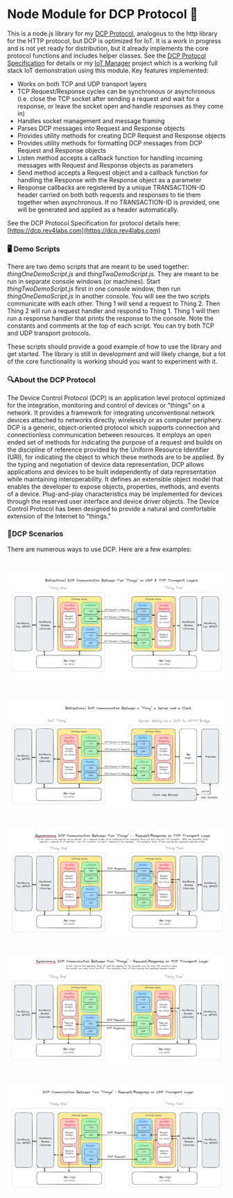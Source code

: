 # Node Module for DCP Protocol 🚀

This is a node.js library for my [DCP Protocol](https://dcp.rev4labs.com), analogous to the http library for the HTTP protocol, but DCP is optimized for IoT. It is a work in progress and is not yet ready for distribution, but it already implements the core protocol functions and includes helper classes.  See the [DCP Protocol Specification](https://dcp.rev4labs.com) for details or my [IoT Manager](https://github.com/chrisallenarmbruster/iot-manager) project which is a working full stack IoT demonstration using this module.  Key features implemented:

- Works on both TCP and UDP transport layers
- TCP Request/Response cycles can be synchronous or asynchronous (i.e. close the TCP socket after sending a request and wait for a response, or leave the socket open and handle responses as they come in)
- Handles socket management and message framing
- Parses DCP messages into Request and Response objects
- Provides utility methods for creating DCP Request and Response objects
- Provides utility methods for formatting DCP messages from DCP Request and Response objects
- Listen method accepts a callback function for handling incoming messages with Request and Response objects as parameters
- Send method accepts a Request object and a callback function for handling the Response with the Response object as a parameter
- Response callbacks are registered by a unique TRANSACTION-ID header carried on both both requests and responses to tie them together when asynchronous. If no TRANSACTION-ID is provided, one will be generated and applied as a header automatically.

See the DCP Protocol Specification for protocol details here: [https://dcp.rev4labs.com](https://dcp.rev4labs.com)

### 🖥️ Demo Scripts

There are two demo scripts that are meant to be used together: _thingOneDemoScript.js_ and _thingTwoDemoScript.js_. They are meant to be run in separate console windows (or machines). Start _thingTwoDemoScript.js_ first in one console window, then run _thingOneDemoScript.js_ in another console. You will see the two scripts communicate with each other. Thing 1 will send a request to Thing 2. Then Thing 2 will run a request handler and respond to Thing 1. Thing 1 will then run a response handler that prints the response to the console. Note the constants and comments at the top of each script. You can try both TCP and UDP transport protocols.

These scripts should provide a good example of how to use the library and get started. The library is still in development and will likely change, but a lot of the core functionality is working should you want to experiment with it.

### 🔍About the DCP Protocol

The Device Control Protocol (DCP) is an application level protocol optimized for the integration, monitoring and control of devices or "things" on a network. It provides a framework for integrating unconventional network devices attached to networks directly, wirelessly or as computer periphery. DCP is a generic, object-oriented protocol which supports connection and connectionless communication between resources. It employs an open ended set of methods for indicating the purpose of a request and builds on the discipline of reference provided by the Uniform Resource Identifier (URI), for indicating the object to which these methods are to be applied. By the typing and negotiation of device data representation, DCP allows applications and devices to be built independently of data representation while maintaining interoperability. It defines an extensible object model that enables the developer to expose objects, properties, methods, and events of a device. Plug-and-play characteristics may be implemented for devices through the reserved user interface and device driver objects. The Device Control Protocol has been designed to provide a natural and comfortable extension of the Internet to "things."

### 🌟DCP Scenarios

There are numerous ways to use DCP. Here are a few examples:

<br>

![DCP Fig 1](/images/dcp-fig-1.png)

<br>

![DCP Fig 2](/images/dcp-fig-2.png)

<br>

![DCP Fig 3](/images/dcp-fig-3.png)

<br>

![DCP Fig 4](/images/dcp-fig-4.png)

<br>

![DCP Fig 5](/images/dcp-fig-5.png)
